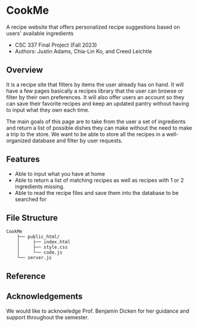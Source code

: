 # CookMe

A recipe website that offers personalized recipe suggestions based on users' available ingredients
- CSC 337 Final Project (Fall 2023)
- Authors: Justin Adams, Chia-Lin Ko, and Creed Leichtle

## Overview

It is a recipe site that filters by items the user already has on hand. It will have a few pages basically a recipes library that the user can browse or filter by their own preferences.  It will also offer users an account so they can save their favorite recipes and keep an updated pantry without having to input what they own each time. 

The main goals of this page are to take from the user a set of ingredients and return a list of possible dishes they can make without the need to make a trip to the store. We want to be able to store all the recipes in a well-organized database and filter by user requests.

## Features
- Able to input what you have at home 
- Able to return a list of matching recipes as well as recipes with 1 or 2 ingredients missing. 
- Able to read the recipe files and save them into the database to be searched for


## File Structure

```     
CookMe
    ├── public_html/
    │     ├── index.html
    │     ├── style.css
    │     └── code.js
    └── server.js
```  
## Reference

## Acknowledgements

We would like to acknowledge Prof. Benjamin Dicken for her guidance and support throughout the semester.

